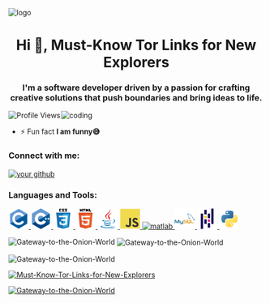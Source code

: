 ![logo](https://github.com/Gateway-to-the-Onion-World/Gateway-to-the-Onion-World/blob/main/Image.png)
<h1 align="center">Hi 👋, Must-Know Tor Links for New Explorers</h1>
<h3 align="center"> I'm a software developer driven by a passion for crafting creative solutions that push boundaries and bring ideas to life. </h3>

<img align="right" alt="coding" width="400" src="https://user-images.githubusercontent.com/55389276/140866485-8fb1c876-9a8f-4d6a-98dc-08c4981eaf70.gif">



<p align="left">
  <img src="https://img.shields.io/badge/Profile%20Views-14784-0e75b6" alt="Profile Views">
</p>

- ⚡ Fun fact **I am funny😅**

<h3 align="left">Connect with me:</h3>
<p align="left">

<a href="https://github.com/Gateway-to-the-Onion-World" target="_blank">
  <img align="center" src="https://raw.githubusercontent.com/rahuldkjain/github-profile-readme-generator/master/src/images/icons/Social/github.svg" alt="your github" height="30" width="40" /></a>

</p>

<h3 align="left">Languages and Tools:</h3>
<p align="left"> <a href="https://www.cprogramming.com/" target="_blank" rel="noreferrer"> <img src="https://raw.githubusercontent.com/devicons/devicon/master/icons/c/c-original.svg" alt="c" width="40" height="40"/> </a> <a href="https://www.w3schools.com/cpp/" target="_blank" rel="noreferrer"> <img src="https://raw.githubusercontent.com/devicons/devicon/master/icons/cplusplus/cplusplus-original.svg" alt="cplusplus" width="40" height="40"/> </a> <a href="https://www.w3schools.com/css/" target="_blank" rel="noreferrer"> <img src="https://raw.githubusercontent.com/devicons/devicon/master/icons/css3/css3-original-wordmark.svg" alt="css3" width="40" height="40"/> </a> <a href="https://www.w3.org/html/" target="_blank" rel="noreferrer"> <img src="https://raw.githubusercontent.com/devicons/devicon/master/icons/html5/html5-original-wordmark.svg" alt="html5" width="40" height="40"/> </a> <a href="https://www.java.com" target="_blank" rel="noreferrer"> <img src="https://raw.githubusercontent.com/devicons/devicon/master/icons/java/java-original.svg" alt="java" width="40" height="40"/> </a> <a href="https://developer.mozilla.org/en-US/docs/Web/JavaScript" target="_blank" rel="noreferrer"> <img src="https://raw.githubusercontent.com/devicons/devicon/master/icons/javascript/javascript-original.svg" alt="javascript" width="40" height="40"/> </a> <a href="https://www.mathworks.com/" target="_blank" rel="noreferrer"> <img src="https://upload.wikimedia.org/wikipedia/commons/2/21/Matlab_Logo.png" alt="matlab" width="40" height="40"/> </a> <a href="https://www.mysql.com/" target="_blank" rel="noreferrer"> <img src="https://raw.githubusercontent.com/devicons/devicon/master/icons/mysql/mysql-original-wordmark.svg" alt="mysql" width="40" height="40"/> </a> <a href="https://pandas.pydata.org/" target="_blank" rel="noreferrer"> <img src="https://raw.githubusercontent.com/devicons/devicon/2ae2a900d2f041da66e950e4d48052658d850630/icons/pandas/pandas-original.svg" alt="pandas" width="40" height="40"/> </a> <a href="https://www.python.org" target="_blank" rel="noreferrer"> <img src="https://raw.githubusercontent.com/devicons/devicon/master/icons/python/python-original.svg" alt="python" width="40" height="40"/> </a> </p>

<p><img align="left" src="https://github-readme-stats.vercel.app/api/top-langs?username=Gateway-to-the-Onion-World&show_icons=true&locale=en&layout=compact" alt="Gateway-to-the-Onion-World"/></p>

<p>&nbsp;<img align="center" src="https://github-readme-stats.vercel.app/api?username=Gateway-to-the-Onion-World&show_icons=true&locale=en" alt="Gateway-to-the-Onion-World"/></p>

<p><img align="center" src="https://github-readme-streak-stats.herokuapp.com/?user=Gateway-to-the-Onion-World&" alt="Gateway-to-the-Onion-World"/></p>

<p>
<a href="https://github.com/Gateway-to-the-Onion-World/Must-Know-Tor-Links-for-New-Explorers">  
<img src="https://github-readme-stats.vercel.app/api/pin/?username=Gateway-to-the-Onion-World&repo=Must-Know-Tor-Links-for-New-Explorers&theme=White" alt="Must-Know-Tor-Links-for-New-Explorers"></p>

<p>
<a href="https://github.com/Gateway-to-the-Onion-World/Gateway-to-the-Onion-World">
<img src="https://github-readme-stats.vercel.app/api/pin/?username=Gateway-to-the-Onion-World&repo=Gateway-to-the-Onion-World&theme=White" alt="Gateway-to-the-Onion-World"></p>
